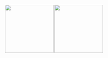 <a href="https://github.com/00K0DA">
  <img align="left" height="160px" src="https://github-readme-stats.vercel.app/api?username=00K0DA&count_private=true&show_icons=true&theme=dracula" />
</a>
<a href="https://github.com/00K0DA">
  <img align="left" height="160px" src="https://github-readme-stats.vercel.app/api/top-langs/?username=00K0DA&layout=compact&theme=dracula" />
</a>

<!--
**00K0DA/00K0DA** is a ✨ _special_ ✨ repository because its `README.md` (this file) appears on your GitHub profile.

Here are some ideas to get you started:

- 🔭 I’m currently working on ...
- 🌱 I’m currently learning ...
- 👯 I’m looking to collaborate on ...
- 🤔 I’m looking for help with ...
- 💬 Ask me about ...
- 📫 How to reach me: ...
- 😄 Pronouns: ...
- ⚡ Fun fact: ...
-->
